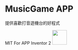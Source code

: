 # MusicGame APP
提供喜歡打音遊機台的好程式

MIT For APP Inventor 2
<img src="[https://github.com/favicon.ico](https://github.com/awdrgyj8/MusicGame-APP/blob/main/docs/APP.gif)" width="48">
